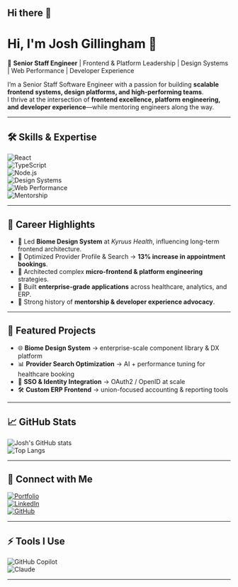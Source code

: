 ## Hi there 👋

<!--
**joshgillingham/joshgillingham** is a ✨ _special_ ✨ repository because its `README.md` (this file) appears on your GitHub profile.

Here are some ideas to get you started:

- 🔭 I’m currently working on ...
- 🌱 I’m currently learning ...
- 👯 I’m looking to collaborate on ...
- 🤔 I’m looking for help with ...
- 💬 Ask me about ...
- 📫 How to reach me: ...
- 😄 Pronouns: ...
- ⚡ Fun fact: ...
-->


# Hi, I'm Josh Gillingham 👋  

🚀 **Senior Staff Engineer** | Frontend & Platform Leadership | Design Systems | Web Performance | Developer Experience  

I’m a Senior Staff Software Engineer with a passion for building **scalable frontend systems, design platforms, and high-performing teams**.  
I thrive at the intersection of **frontend excellence, platform engineering, and developer experience**—while mentoring engineers along the way.  

---

## 🛠️ Skills & Expertise  

![React](https://img.shields.io/badge/React-20232A?style=for-the-badge&logo=react&logoColor=61DAFB)  
![TypeScript](https://img.shields.io/badge/TypeScript-007ACC?style=for-the-badge&logo=typescript&logoColor=white)  
![Node.js](https://img.shields.io/badge/Node.js-43853D?style=for-the-badge&logo=node.js&logoColor=white)  
![Design Systems](https://img.shields.io/badge/Design%20Systems-FF6F61?style=for-the-badge&logo=figma&logoColor=white)  
![Web Performance](https://img.shields.io/badge/Web%20Performance-4285F4?style=for-the-badge&logo=googlechrome&logoColor=white)  
![Mentorship](https://img.shields.io/badge/Mentorship-4CAF50?style=for-the-badge&logo=github&logoColor=white)  

---

## 📌 Career Highlights  

- 🔹 Led **Biome Design System** at *Kyruus Health*, influencing long-term frontend architecture.  
- 🔹 Optimized Provider Profile & Search → **13% increase in appointment bookings**.  
- 🔹 Architected complex **micro-frontend & platform engineering** strategies.  
- 🔹 Built **enterprise-grade applications** across healthcare, analytics, and ERP.  
- 🔹 Strong history of **mentorship & developer experience advocacy**.  

---

## 📂 Featured Projects  

- 🌐 **Biome Design System** → enterprise-scale component library & DX platform  
- 📊 **Provider Search Optimization** → AI + performance tuning for healthcare booking  
- 🔐 **SSO & Identity Integration** → OAuth2 / OpenID at scale  
- 🛠️ **Custom ERP Frontend** → union-focused accounting & reporting tools  

---

## 📈 GitHub Stats  

![Josh's GitHub stats](https://github-readme-stats.vercel.app/api?username=joshgillingham&show_icons=true&theme=radical)  
![Top Langs](https://github-readme-stats.vercel.app/api/top-langs/?username=joshgillingham&layout=compact&theme=radical)  

---

## 🤝 Connect with Me  

[![Portfolio](https://img.shields.io/badge/Portfolio-joshgillingham.com-0A0A0A?style=for-the-badge&logo=firefox&logoColor=white)](http://joshgillingham.com)  
[![LinkedIn](https://img.shields.io/badge/LinkedIn-Josh%20Gillingham-blue?style=for-the-badge&logo=linkedin)](https://www.linkedin.com/in/joshgillingham)  
[![GitHub](https://img.shields.io/badge/GitHub-joshgillingham-181717?style=for-the-badge&logo=github)](https://github.com/joshgillingham)  

---

## ⚡ Tools I Use  

![GitHub Copilot](https://img.shields.io/badge/GitHub%20Copilot-000000?style=for-the-badge&logo=githubcopilot&logoColor=white)  
![Claude](https://img.shields.io/badge/Claude%20AI-101010?style=for-the-badge&logo=anthropic&logoColor=white)  

---

